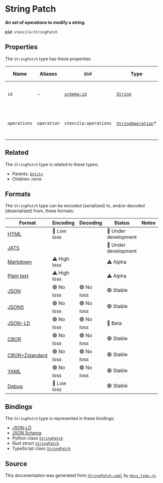 # String Patch

**An set of operations to modify a string.**

**`@id`**: `stencila:StringPatch`

## Properties

The `StringPatch` type has these properties:

| Name         | Aliases     | `@id`                                | Type                                                                                                                 | Description                                 | Inherited from                                                                                   |
| ------------ | ----------- | ------------------------------------ | -------------------------------------------------------------------------------------------------------------------- | ------------------------------------------- | ------------------------------------------------------------------------------------------------ |
| `id`         | -           | [`schema:id`](https://schema.org/id) | [`String`](https://github.com/stencila/stencila/blob/main/docs/reference/schema/data/string.md)                      | The identifier for this item.               | [`Entity`](https://github.com/stencila/stencila/blob/main/docs/reference/schema/other/entity.md) |
| `operations` | `operation` | `stencila:operations`                | [`StringOperation`](https://github.com/stencila/stencila/blob/main/docs/reference/schema/edits/string-operation.md)* | The operations to be applied to the string. | -                                                                                                |

## Related

The `StringPatch` type is related to these types:

- Parents: [`Entity`](https://github.com/stencila/stencila/blob/main/docs/reference/schema/other/entity.md)
- Children: none

## Formats

The `StringPatch` type can be encoded (serialized) to, and/or decoded (deserialized) from, these formats:

| Format                                                                                             | Encoding     | Decoding  | Status              | Notes |
| -------------------------------------------------------------------------------------------------- | ------------ | --------- | ------------------- | ----- |
| [HTML](https://github.com/stencila/stencila/blob/main/docs/reference/formats/html.md)              | 🔷 Low loss   |           | 🚧 Under development |       |
| [JATS](https://github.com/stencila/stencila/blob/main/docs/reference/formats/jats.md)              |              |           | 🚧 Under development |       |
| [Markdown](https://github.com/stencila/stencila/blob/main/docs/reference/formats/markdown.md)      | ⚠️ High loss |           | ⚠️ Alpha            |       |
| [Plain text](https://github.com/stencila/stencila/blob/main/docs/reference/formats/text.md)        | ⚠️ High loss |           | ⚠️ Alpha            |       |
| [JSON](https://github.com/stencila/stencila/blob/main/docs/reference/formats/json.md)              | 🟢 No loss    | 🟢 No loss | 🟢 Stable            |       |
| [JSON5](https://github.com/stencila/stencila/blob/main/docs/reference/formats/json5.md)            | 🟢 No loss    | 🟢 No loss | 🟢 Stable            |       |
| [JSON-LD](https://github.com/stencila/stencila/blob/main/docs/reference/formats/jsonld.md)         | 🟢 No loss    | 🟢 No loss | 🔶 Beta              |       |
| [CBOR](https://github.com/stencila/stencila/blob/main/docs/reference/formats/cbor.md)              | 🟢 No loss    | 🟢 No loss | 🟢 Stable            |       |
| [CBOR+Zstandard](https://github.com/stencila/stencila/blob/main/docs/reference/formats/cborzst.md) | 🟢 No loss    | 🟢 No loss | 🟢 Stable            |       |
| [YAML](https://github.com/stencila/stencila/blob/main/docs/reference/formats/yaml.md)              | 🟢 No loss    | 🟢 No loss | 🟢 Stable            |       |
| [Debug](https://github.com/stencila/stencila/blob/main/docs/reference/formats/debug.md)            | 🔷 Low loss   |           | 🟢 Stable            |       |

## Bindings

The `StringPatch` type is represented in these bindings:

- [JSON-LD](https://stencila.org/StringPatch.jsonld)
- [JSON Schema](https://stencila.org/StringPatch.schema.json)
- Python class [`StringPatch`](https://github.com/stencila/stencila/blob/main/python/python/stencila/types/string_patch.py)
- Rust struct [`StringPatch`](https://github.com/stencila/stencila/blob/main/rust/schema/src/types/string_patch.rs)
- TypeScript class [`StringPatch`](https://github.com/stencila/stencila/blob/main/ts/src/types/StringPatch.ts)

## Source

This documentation was generated from [`StringPatch.yaml`](https://github.com/stencila/stencila/blob/main/schema/StringPatch.yaml) by [`docs_type.rs`](https://github.com/stencila/stencila/blob/main/rust/schema-gen/src/docs_type.rs).
